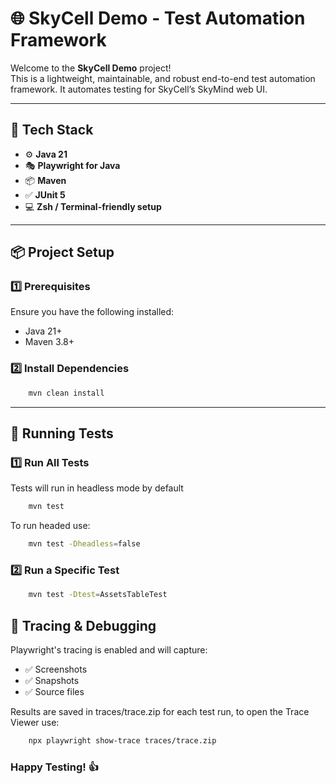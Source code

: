 # 🌐 SkyCell Demo - Test Automation Framework

Welcome to the **SkyCell Demo** project!  
This is a lightweight, maintainable, and robust end-to-end test automation framework.
It automates testing for SkyCell’s SkyMind web UI.

---

## 🧰 Tech Stack

- ⚙️ **Java 21**
- 🎭 **Playwright for Java**
- 📦 **Maven**
- ✅ **JUnit 5**
- 💻 **Zsh / Terminal-friendly setup**

---

## 📦 Project Setup

### 1️⃣ Prerequisites
Ensure you have the following installed:
- Java 21+
- Maven 3.8+

### 2️⃣ Install Dependencies

```bash
    mvn clean install
```

---

## 🎯 Running Tests

### 1️⃣ Run All Tests
Tests will run in headless mode by default

```bash
    mvn test
```

To run headed use:
```bash
    mvn test -Dheadless=false    
```

### 2️⃣ Run a Specific Test

```bash
    mvn test -Dtest=AssetsTableTest    
```

## 📸 Tracing & Debugging
Playwright's tracing is enabled and will capture:
- ✅ Screenshots
- ✅ Snapshots
- ✅ Source files

Results are saved in traces/trace.zip for each test run, to open the Trace Viewer use:
```bash
    npx playwright show-trace traces/trace.zip
```

### Happy Testing! 👍
